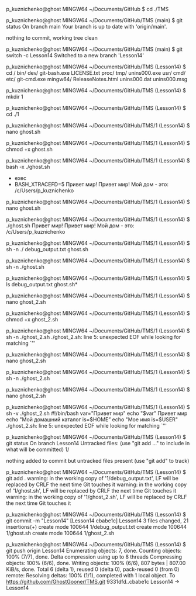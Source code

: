 p_kuznichenko@ghost MINGW64 ~/Documents/GitHub
$ cd ./TMS

p_kuznichenko@ghost MINGW64 ~/Documents/GitHub/TMS (main)
$ git status
On branch main
Your branch is up to date with 'origin/main'.

nothing to commit, working tree clean

p_kuznichenko@ghost MINGW64 ~/Documents/GitHub/TMS (main)
$ git switch -c Lesson14
Switched to a new branch 'Lesson14'

p_kuznichenko@ghost MINGW64 ~/Documents/GitHub/TMS (Lesson14)
$ cd /
bin/               dev/               git-bash.exe       LICENSE.txt        proc/              tmp/               unins000.exe       usr/
cmd/               etc/               git-cmd.exe        mingw64/           ReleaseNotes.html  unins000.dat       unins000.msg

p_kuznichenko@ghost MINGW64 ~/Documents/GitHub/TMS (Lesson14)
$ mkdir 1

p_kuznichenko@ghost MINGW64 ~/Documents/GitHub/TMS (Lesson14)
$ cd ./1

p_kuznichenko@ghost MINGW64 ~/Documents/GitHub/TMS/1 (Lesson14)
$ nano ghost.sh

p_kuznichenko@ghost MINGW64 ~/Documents/GitHub/TMS/1 (Lesson14)
$ chmod +x ghost.sh

p_kuznichenko@ghost MINGW64 ~/Documents/GitHub/TMS/1 (Lesson14)
$ bash -x ./ghost.sh
+ exec
+ BASH_XTRACEFD=5
Привет мир!
Привет мир!
Мой дом - это: /c/Users/p_kuznichenko

p_kuznichenko@ghost MINGW64 ~/Documents/GitHub/TMS/1 (Lesson14)
$ nano ghost.sh

p_kuznichenko@ghost MINGW64 ~/Documents/GitHub/TMS/1 (Lesson14)
$ ./ghost.sh
Привет мир!
Привет мир!
Мой дом - это: /c/Users/p_kuznichenko

p_kuznichenko@ghost MINGW64 ~/Documents/GitHub/TMS/1 (Lesson14)
$ sh -n ./
debug_output.txt  ghost.sh

p_kuznichenko@ghost MINGW64 ~/Documents/GitHub/TMS/1 (Lesson14)
$ sh -n ./ghost.sh

p_kuznichenko@ghost MINGW64 ~/Documents/GitHub/TMS/1 (Lesson14)
$ ls
debug_output.txt  ghost.sh*

p_kuznichenko@ghost MINGW64 ~/Documents/GitHub/TMS/1 (Lesson14)
$ nano ghost_2.sh

p_kuznichenko@ghost MINGW64 ~/Documents/GitHub/TMS/1 (Lesson14)
$ chmod +x ghost_2.sh

p_kuznichenko@ghost MINGW64 ~/Documents/GitHub/TMS/1 (Lesson14)
$ sh -n ./ghost_2.sh
./ghost_2.sh: line 5: unexpected EOF while looking for matching `"'

p_kuznichenko@ghost MINGW64 ~/Documents/GitHub/TMS/1 (Lesson14)
$ nano ghost_2.sh

p_kuznichenko@ghost MINGW64 ~/Documents/GitHub/TMS/1 (Lesson14)
$ sh -n ./ghost_2.sh

p_kuznichenko@ghost MINGW64 ~/Documents/GitHub/TMS/1 (Lesson14)
$ nano ghost_2.sh

p_kuznichenko@ghost MINGW64 ~/Documents/GitHub/TMS/1 (Lesson14)
$ sh -v ./ghost_2.sh
#!/bin/bash
var="Привет мир"
echo "$var"
Привет мир
echo "Мой домашний каталог is=$HOME”
echo "Мое имя is=$USER"
./ghost_2.sh: line 5: unexpected EOF while looking for matching `"'

p_kuznichenko@ghost MINGW64 ~/Documents/GitHub/TMS (Lesson14)
$ git status
On branch Lesson14
Untracked files:
  (use "git add <file>..." to include in what will be committed)
        1/

nothing added to commit but untracked files present (use "git add" to track)

p_kuznichenko@ghost MINGW64 ~/Documents/GitHub/TMS (Lesson14)
$ git add .
warning: in the working copy of '1/debug_output.txt', LF will be replaced by CRLF the next time Git touches it
warning: in the working copy of '1/ghost.sh', LF will be replaced by CRLF the next time Git touches it
warning: in the working copy of '1/ghost_2.sh', LF will be replaced by CRLF the next time Git touches it

p_kuznichenko@ghost MINGW64 ~/Documents/GitHub/TMS (Lesson14)
$ git commit -m "Lesson14"
[Lesson14 cbabe1c] Lesson14
 3 files changed, 21 insertions(+)
 create mode 100644 1/debug_output.txt
 create mode 100644 1/ghost.sh
 create mode 100644 1/ghost_2.sh

p_kuznichenko@ghost MINGW64 ~/Documents/GitHub/TMS (Lesson14)
$ git push origin Lesson14
Enumerating objects: 7, done.
Counting objects: 100% (7/7), done.
Delta compression using up to 8 threads
Compressing objects: 100% (6/6), done.
Writing objects: 100% (6/6), 807 bytes | 807.00 KiB/s, done.
Total 6 (delta 1), reused 0 (delta 0), pack-reused 0 (from 0)
remote: Resolving deltas: 100% (1/1), completed with 1 local object.
To https://github.com/GhostGooner/TMS.git
   9331dfd..cbabe1c  Lesson14 -> Lesson14
